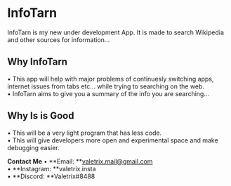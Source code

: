 # InfoTarn
InfoTarn is my new under development App. It is made to search Wikipedia and other sources for information...

**Why InfoTarn**<br>
---
• This app will help with major problems of continuesly switching apps, internet issues from tabs etc... while trying to searching on the web.<br>
• InfoTarn aims to give you a summary of the info you are searching...<br>

**Why Is is Good**<br>
---
• This will be a very light program that has less code.<br>
• This will give developers more open and experimental space and make debugging easier.<br>

**Contact Me** 
• **Email: **valetrix.mail@gmail.com<br>
• **Instagram: **valetrix.insta<br>
• **Discord: **Valetrix#8488<br>


